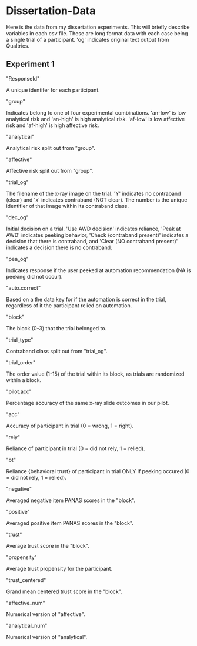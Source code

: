 # Dissertation-Data
Here is the data from my dissertation experiments. This will briefly describe variables in each csv file. These are long format data with each case being a single trial of a participant. 'og' indicates original text output from Qualtrics.

## Experiment 1

"ResponseId"     

A unique identifer for each participant.

"group"          

Indicates belong to one of four experimental combinations. 'an-low' is low analytical risk and 'an-high' is high analytical risk. 'af-low' is low affective risk and 'af-high' is high affective risk.

"analytical"     

Analytical risk split out from "group".

"affective"      

Affective risk split out from "group".

"trial_og"      

The filename of the x-ray image on the trial. 'Y' indicates no contraband (clear) and 'x' indicates contraband (NOT clear). The number is the unique identifier of that image within its contraband class.

"dec_og"         

Initial decision on a trial. 'Use AWD decision' indicates reliance, 'Peak at AWD' indicates peeking behavior, 'Check (contraband present)' indicates a decision that there is contraband, and 'Clear (NO contraband present)' indicates a decision there is no contraband.

"pea_og"  

Indicates response if the user peeked at automation recommendation (NA is peeking did not occur).


"auto.correct"   

Based on a the data key for if the automation is correct in the trial, regardless of it the participant relied on automation.

"block"          

The block (0-3) that the trial belonged to.

"trial_type"    

Contraband class split out from "trial_og".

"trial_order"    

The order value (1-15) of the trial within its block, as trials are randomized within a block.

"pilot.acc"      

Percentage accuracy of the same x-ray slide outcomes in our pilot.

"acc"       

Accuracy of participant in trial (0 = wrong, 1 = right).

"rely"  

Reliance of participant in trial (0 = did not rely, 1 = relied).

"bt"       

Reliance {behavioral trust} of participant in trial ONLY if peeking occured (0 = did not rely, 1 = relied).

"negative"  

Averaged negative item PANAS scores in the "block".

"positive"       

Averaged positive item PANAS scores in the "block".

"trust"         

Average trust score in the "block".

"propensity"     

Average trust propensity for the participant.

"trust_centered"

Grand mean centered trust score in the "block".

"affective_num"  

Numerical version of "affective".

"analytical_num"

Numerical version of "analytical".
